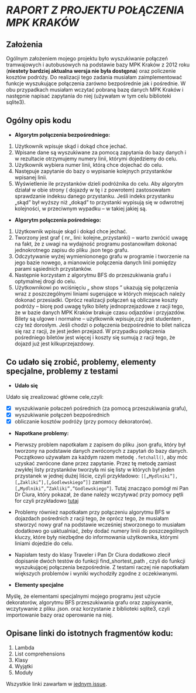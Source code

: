 # ***RAPORT Z PROJEKTU POŁĄCZENIA MPK KRAKÓW***

## **Założenia**
Ogólnym założeniem mojego projektu było wyszukiwanie połączeń tramwajowych i autobusowych na podstawie bazy MPK Kraków z 2012 roku (**niestety bardziej aktualna wersja nie była dostępna**) oraz policzenie kosztów podróży.
Do realizacji tego zadania musiałam zaimplementować funkcje wyszukujące połączenia zarówno bezpośrednie jak i pośrednie. W obu przypadkach musiałam wczytać pobraną bazę danych MPK Kraków  i następnie napisać zapytania do niej (używałam w tym celu biblioteki sqlite3).

 ## **Ogólny opis kodu**
 
- **Algorytm połączenia bezpośredniego:**
1. Użytkownik wpisuje skąd i dokąd chce jechać. 
2. Wpisane dane są wyszukiwane za pomocą zapytania do bazy danych i w rezultacie otrzymujemy numery linii, którymi dojedziemy do celu.
3. Użytkownik wybiera numer linii, którą chce dojechać do celu.
4.  Następuje zapytanie do bazy o wypisanie kolejnych przystanków wpisanej linii.
5.  Wyświetlenie ile przystanków dzieli podróżnika do celu.
Aby algorytm działał w obie strony ( dojazdy w tę i z powrotem) zastosowałam sprawdzanie indeksu danego przystanku. Jeśli indeks przystanku „skąd” był wyższy niż „dokąd” to  przystanki wypisują się w odwrotnej kolejności, w przeciwnym wypadku – w takiej jakiej są.

- **Algorytm połączenia pośredniego:**
1.	Użytkownik wpisuje skąd i dokąd chce jechać.
2.	Tworzony jest graf { nr_ lini: kolejne_przystanki} – warto zwrócić uwagę na fakt, że z uwagi na wydajność programu postanowiłam dokonać jednokrotnego zapisu do pliku .json tego grafu.
3.	Odczytywanie wyżej wymieniononego grafu w programie i tworzenie na jego bazie nowego, a mianowicie połączenia danych linii pomiędzy parami sąsiednich przystanków.
4.	Następnie korzystam z algorytmu BFS do przeszukiwania grafu i optymalnej drogi do celu.
5.	Użytkownikowi po wciśnięciu „ show stops ” ukazują się połączenia wraz z poszczególnymi liniami sugerujące w których miejscach należy dokonać przesiadki.
Oprócz realizacji połączeń są obliczane koszty podróży – biorę  pod uwagę tylko bilety jednoprzejazdowe z racji tego, że w bazie danych MPK Kraków brakuje czasu odjazdów i przyjazdów.
Bilety są ulgowe i normalne – użytkownik wpisuje,czy jest studentem , czy też dorosłym. Jeśli chodzi o połączenia bezpośrednie to bilet nalicza się raz z racji, że jest jeden przejazd. W przypadku połączenia pośredniego biletów jest więcej i koszty się sumują z racji tego, że dojazd już jest kilkuprzejazdowy.

## **Co udało się zrobić, problemy, elementy specjalne, problemy z testami**

 - **Udało się**
 
Udało się zrealizować główne cele,czyli:
- [x] wyszukiwanie połaczeń pośrednich (za pomocą przeszukiwania grafu), 
- [x] wyszukiwanie połączeń bezpośrednich 
- [x] obliczanie kosztów podróży (przy pomocy dekoratorów). 

- **Napotkane problemy:**

 - Pierwszy problem napotkałam z zapisem do pliku .json grafu, który był tworzony na podstawie danych zwróconych z zapytań do bazy danych.
Początkowo używałam za każdym razem metodę ```.fetchall()```, aby móc uzyskać zwrócone dane przez zapytanie. Przez tę metodę zamiast zwykłej listy przystanków tworzyła mi się listy w których był jeden przystanek w jednej dużej liście, czyli przykładowo:
```[[„Mydlniki”],[„Zakliki”],[„Godlewskiego”]]``` zamiast ```[„Mydlniki”,”Zakliki”,”Godlewskiego”]```. 
 Tutaj znacząco pomógł mi Pan Dr Ciura, który pokazał, że dane należy wczytywać przy pomocy pętli for czyli przykładowo [tutaj](https://github.com/wokalove/MPK/blob/ad8acbab0cdb53dfb2e73d09f0366ebcb6e627ce/MPK.py#L211-L217)
 
 - Problemy również napotkałam przy połączeniu algorytmu BFS w dojazdach pośrednich z racji tego, że oprócz tego, że musiałam stworzyć nowy graf na podstawie wcześniej stworzonego to musiałam dodatkowo go uaktualniać, żeby dodać numery liniii do poszczególnych kluczy, które były niezbędne do informowania użytkownika, którymi liniami dojedzie do celu.

 - Napisłam testy do klasy Traveler i Pan Dr Ciura dodatkowo zlecił dopisanie dwóch testów do funkcji find_shortest_path , czyli do funkcji wyszukującej połączenia bezpośrednie. Z testami raczej nie napotkałam większych problemów i wyniki wychodziły zgodne z oczekiwanymi.

- **Elementy specjalne**

Myślę, że elementami specjalnymi mojego programu jest użycie dekoratorów, algorytmu BFS przeszukiwania grafu oraz zapisywanie,  wczytywanie z pliku .json. oraz korzystanie z biblioteki sqlite3, czyli importowanie bazy oraz operowanie na niej.

## **Opisane linki do istotnych fragmentów kodu:**
1.	Lambda
2.	List comprehensions
3.	Klasy
4.	Wyjątki
5.	Moduły

Wszystkie linki zawarłam w [jednym issue](https://github.com/wokalove/MPK/issues/3).
